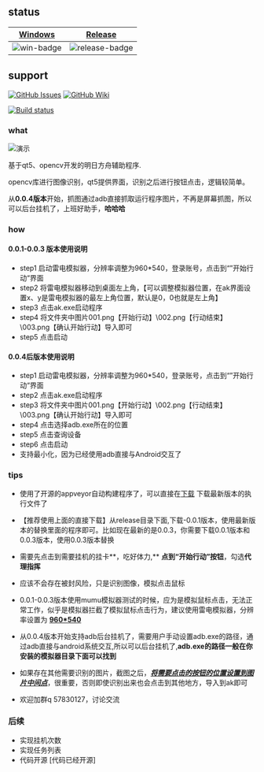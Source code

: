 
## status
| [Windows][win-link] | [Release][release-link]|
| :-----------------: |:-----------------: |
| ![win-badge]        |![release-badge] |


[win-badge]: https://ci.appveyor.com/api/projects/status/mwr2xc7rhgfrxlj3?svg=true "AppVeyor build status"
[win-link]: https://ci.appveyor.com/project/kensou24/akhelper "AppVeyor build status"
[release-link]: https://github.com/kensou24/akhelper/releases "Release status"
[release-badge]: https://img.shields.io/github/v/release/kensou24/akhelper.svg?style=flat-square" "Release status"

## support
[![GitHub Issues](https://img.shields.io/badge/github-issues-red.svg?maxAge=60)](https://github.com/kensou24/akhelper/issues)
[![GitHub Wiki](https://img.shields.io/badge/github-wiki-181717.svg?maxAge=60)](https://github.com/kensou24/akhelper/wiki)




[![Build status](https://ci.appveyor.com/api/projects/status/mwr2xc7rhgfrxlj3?svg=true)](https://ci.appveyor.com/project/kensou24/akhelper)


### what

![演示](https://github.com/kensou24/akhelper/blob/master/images/ak-help.gif)

基于qt5、opencv开发的明日方舟辅助程序.

opencv库进行图像识别，qt5提供界面，识别之后进行按钮点击，逻辑较简单。

从**0.0.4版本**开始，抓图通过adb直接抓取运行程序图片，不再是屏幕抓图，所以可以后台挂机了，上班好助手，**哈哈哈**

### how

#### 0.0.1-0.0.3 版本使用说明

- step1 启动雷电模拟器，分辨率调整为960*540，登录账号，点击到“”开始行动“界面
- step2 将雷电模拟器移动到桌面左上角，【可以调整模拟器位置，在ak界面设置x、y是雷电模拟器的最左上角位置，默认是0，0也就是左上角】
- step3 点击ak.exe启动程序
- step4 将文件夹中图片001.png【开始行动】\002.png【行动结束】\003.png【确认开始行动】导入即可
- step5 点击启动

#### 0.0.4后版本使用说明

- step1 启动雷电模拟器，分辨率调整为960*540，登录账号，点击到“”开始行动“界面
- step2 点击ak.exe启动程序
- step3 将文件夹中图片001.png【开始行动】\002.png【行动结束】\003.png【确认开始行动】导入即可
- step4 点击选择adb.exe所在的位置
- step5 点击查询设备
- step6 点击启动
- 支持最小化，因为已经使用adb直接与Android交互了

### tips

- 使用了开源的appveyor自动构建程序了，可以直接在[下载](https://github.com/kensou24/akhelper/releases) 下载最新版本的执行文件了

- 【推荐使用上面的直接下载】从release目录下面,下载-0.0.1版本，使用最新版本的替换里面的程序即可。比如现在最新的是0.0.3，你需要下载0.0.1版本和0.0.3版本，使用0.0.3版本替换
- 需要先点击到需要挂机的挂卡**，吃好体力,** **点到“开始行动”按钮**，勾选**代理指挥**
- 应该不会存在被封风险，只是识别图像，模拟点击鼠标
- 0.0.1-0.0.3版本使用mumu模拟器测试的时候，应为是模拟鼠标点击，无法正常工作，似乎是模拟器拦截了模拟鼠标点击行为，建议使用雷电模拟器，分辨率设置为 **<u> 960*540 </u>**
- 从0.0.4版本开始支持adb后台挂机了，需要用户手动设置adb.exe的路径，通过adb直接与android系统交互,所以可以后台挂机了,**adb.exe的路径一般在你安装的模拟器目录下面可以找到**
- 如果存在其他需要识别的图片，截图之后，<u>***将需要点击的按钮的位置设置到图片中间点***</u>，很重要，否则即使识别出来也会点击到其他地方，导入到ak即可
- 欢迎加群q 57830127，讨论交流
### 后续

  - 实现挂机次数
  - 实现任务列表
  - 代码开源 [代码已经开源]

  

